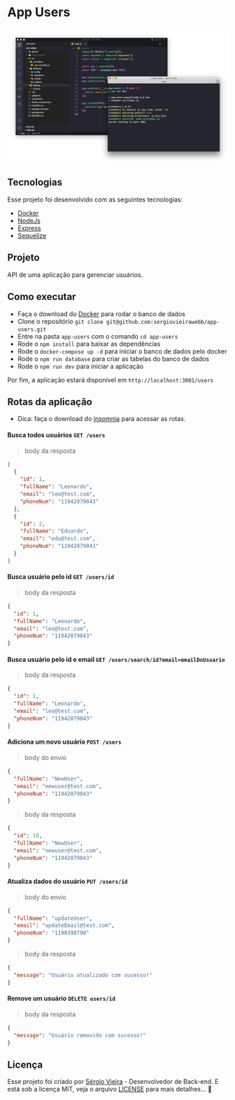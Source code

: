 # App Users

<p align="center">
  <img alt="Preview" src="./.github/preview.png">
</p>

## Tecnologias

Esse projeto foi desenvolvido com as seguintes tecnologias:

- [Docker](https://www.docker.com/)
- [NodeJs](https://nodejs.org/)
- [Express](https://expressjs.com/)
- [Sequelize](https://sequelize.org/)

## Projeto

API de uma aplicação para gerenciar usuários.

## Como executar

- Faça o download do [Docker](https://www.docker.com/) para rodar o banco de dados
- Clone o repositório `git clone git@github.com:sergiovieirawebb/app-users.git`
- Entre na pasta `app-users` com o comando `cd app-users`
- Rode o `npm install` para baixar as dependências
- Rode o `docker-compose up -d` para iniciar o banco de dados pelo docker
- Rode o `npm run database` para criar as tabelas do banco de dados
- Rode o `npm run dev` para iniciar a aplicação

Por fim, a aplicação estará disponível em `http://localhost:3001/users`

## Rotas da aplicação

- Dica: faça o download do [insomnia](https://insomnia.rest/) para acessar as rotas.

#### Busca todos usuários `GET /users`

> body da resposta
```json
[
  {
    "id": 1,
    "fullName": "Leonardo",
    "email": "leo@test.com",
    "phoneNum": "11942079043"
  },
  {
    "id": 2,
    "fullName": "Eduardo",
    "email": "edu@test.com",
    "phoneNum": "11942079043"
  }
]
```

#### Busca usuário pelo id `GET /users/id`

> body da resposta
```json
{
  "id": 1,
  "fullName": "Leonardo",
  "email": "leo@test.com",
  "phoneNum": "11942079043"
}
```
#### Busca usuário pelo id e email `GET /users/search/id?email=emailDoUsuario`

> body da resposta
```json
{
  "id": 1,
  "fullName": "Leonardo",
  "email": "leo@test.com",
  "phoneNum": "11942079043"
}
```

#### Adiciona um novo usuário `POST /users` 

> body do envio
```json
{
  "fullName": "NewUser",
  "email": "newuser@test.com",
  "phoneNum": "11942079043"
}

```
> body da resposta
```json
{
  "id": 10,
  "fullName": "NewUser",
  "email": "newuser@test.com",
  "phoneNum": "11942079043"
}
```

#### Atualiza dados do usuário `PUT /users/id` 

> body do envio
```json
{
  "fullName": "updateUser",
  "email": "updateEmail@test.com",
  "phoneNum": "1190398790"
}

```

> body da resposta
```json
{
  "message": "Usuário atualizado com sucesso!"
}
```

#### Remove um usuário `DELETE users/id`

> body da resposta
```json
{
  "message": "Usuário removido com sucesso!"
}
```

## Licença

Esse projeto foi criado por [Sérgio Vieira](https://www.linkedin.com/in/sergiovieirawebb/) - Desenvolvedor de Back-end. E está sob a licença MIT, veja o arquivo [LICENSE](./LICENSE.md) para mais detalhes... :rocket:
